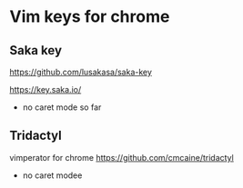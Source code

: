 # Vim keys for chrome


## Saka key

https://github.com/lusakasa/saka-key

https://key.saka.io/

- no caret mode so far


## Tridactyl

vimperator for chrome
<https://github.com/cmcaine/tridactyl>
- no caret modee
